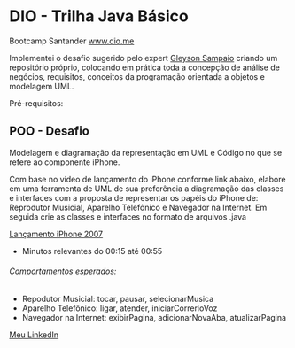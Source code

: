 # DIO - Trilha Java Básico

Bootcamp Santander www.dio.me

Implementei o desafio sugerido pelo expert [Gleyson Sampaio](https://github.com/glysns) criando um repositório próprio, colocando em prática toda a concepção de análise de negócios, requisitos, conceitos da programação orientada a objetos e modelagem UML.

Pré-requisitos:

## POO - Desafio

Modelagem e diagramação da representação em UML e Código no que se refere ao componente iPhone.

Com base no vídeo de lançamento do iPhone conforme link abaixo, elabore em uma ferramenta de UML de sua preferência a diagramação das classes e interfaces com a proposta de representar os papéis do iPhone de: Reprodutor Musicial,  Aparelho Telefônico e Navegador na Internet. Em seguida crie as classes e interfaces no formato de arquivos .java

[Lançamento iPhone 2007](https://www.youtube.com/watch?v=9ou608QQRq8)

- Minutos relevantes do 00:15 até 00:55

###### Comportamentos esperados:

* Repodutor Musicial: tocar, pausar, selecionarMusica
* Aparelho Telefônico: ligar, atender, iniciarCorrerioVoz
* Navegador na Internet: exibirPagina, adicionarNovaAba, atualizarPagina

[Meu LinkedIn](https://www.linkedin.com/in/mads1974/)


